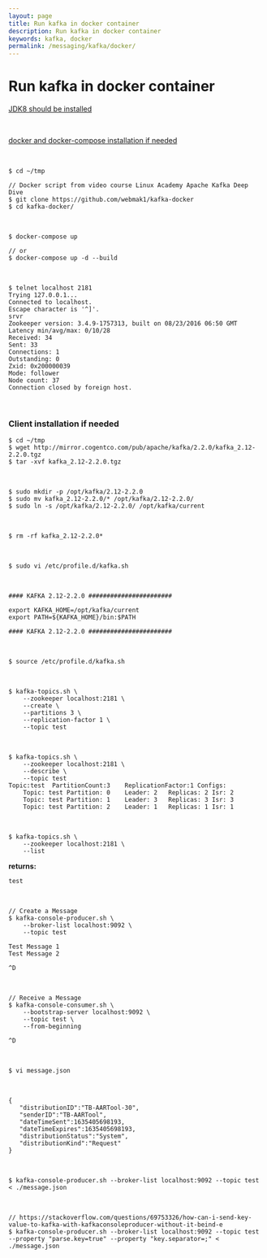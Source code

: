 ```yaml
---
layout: page
title: Run kafka in docker container
description: Run kafka in docker container
keywords: kafka, docker
permalink: /messaging/kafka/docker/
---
```


# Run kafka in docker container

[JDK8 should be installed](/devtools/jdk/setup/linux/)

<!-- [Scala should be installed (I am not sure that this is needed)](/devtools/scala/setup/linux/) -->

<br/>

[docker and docker-compose installation if needed](//gitops.ru/containers/docker/setup/ubuntu/)

<br/>

```
$ cd ~/tmp

// Docker script from video course Linux Academy Apache Kafka Deep Dive
$ git clone https://github.com/webmak1/kafka-docker
$ cd kafka-docker/
```

<br/>

    $ docker-compose up

    // or
    $ docker-compose up -d --build

<br/>

```
$ telnet localhost 2181
Trying 127.0.0.1...
Connected to localhost.
Escape character is '^]'.
srvr
Zookeeper version: 3.4.9-1757313, built on 08/23/2016 06:50 GMT
Latency min/avg/max: 0/10/28
Received: 34
Sent: 33
Connections: 1
Outstanding: 0
Zxid: 0x200000039
Mode: follower
Node count: 37
Connection closed by foreign host.
```

<br/>

### Client installation if needed

    $ cd ~/tmp
    $ wget http://mirror.cogentco.com/pub/apache/kafka/2.2.0/kafka_2.12-2.2.0.tgz
    $ tar -xvf kafka_2.12-2.2.0.tgz

<br/>

    $ sudo mkdir -p /opt/kafka/2.12-2.2.0
    $ sudo mv kafka_2.12-2.2.0/* /opt/kafka/2.12-2.2.0/
    $ sudo ln -s /opt/kafka/2.12-2.2.0/ /opt/kafka/current

<br/>

    $ rm -rf kafka_2.12-2.2.0*

<br/>

    $ sudo vi /etc/profile.d/kafka.sh

<br/>

```
#### KAFKA 2.12-2.2.0 #######################

export KAFKA_HOME=/opt/kafka/current
export PATH=${KAFKA_HOME}/bin:$PATH

#### KAFKA 2.12-2.2.0 #######################
```

<br/>

```
$ source /etc/profile.d/kafka.sh
```

<br/>

```
$ kafka-topics.sh \
    --zookeeper localhost:2181 \
    --create \
    --partitions 3 \
    --replication-factor 1 \
    --topic test
```

<br/>
    
```
$ kafka-topics.sh \
    --zookeeper localhost:2181 \ 
    --describe \
    --topic test 
Topic:test	PartitionCount:3	ReplicationFactor:1	Configs:
    Topic: test	Partition: 0	Leader: 2	Replicas: 2	Isr: 2
    Topic: test	Partition: 1	Leader: 3	Replicas: 3	Isr: 3
    Topic: test	Partition: 2	Leader: 1	Replicas: 1	Isr: 1
```

<br/>

```
$ kafka-topics.sh \
    --zookeeper localhost:2181 \
    --list
```

**returns:**

```
test
```

<br/>

```
// Create a Message
$ kafka-console-producer.sh \
    --broker-list localhost:9092 \
    --topic test

Test Message 1
Test Message 2

^D
```

<br/>

```
// Receive a Message
$ kafka-console-consumer.sh \
    --bootstrap-server localhost:9092 \
    --topic test \
    --from-beginning

^D
```

<br/>

```
$ vi message.json
```

<br/>

```
{
   "distributionID":"TB-AARTool-30",
   "senderID":"TB-AARTool",
   "dateTimeSent":1635405698193,
   "dateTimeExpires":1635405698193,
   "distributionStatus":"System",
   "distributionKind":"Request"
}
```

<br/>

```
$ kafka-console-producer.sh --broker-list localhost:9092 --topic test < ./message.json
```

<br/>

```
// https://stackoverflow.com/questions/69753326/how-can-i-send-key-value-to-kafka-with-kafkaconsoleproducer-without-it-beind-e
$ kafka-console-producer.sh --broker-list localhost:9092 --topic test --property "parse.key=true" --property "key.separator=;" < ./message.json
```
